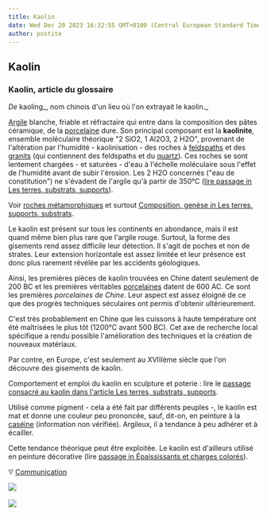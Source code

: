```yaml
---
title: Kaolin
date: Wed Dec 20 2023 16:32:55 GMT+0100 (Central European Standard Time)
author: postite
---
```


## Kaolin
### Kaolin, article du glossaire
 _De_ kaoling_, nom chinois d'un lieu où l'on extrayait le kaolin._

[Argile](terressupports.html#largile) blanche, friable et réfractaire qui entre dans la composition des pâtes céramique, de la [porcelaine](porcelaine.html) dure. Son principal composant est la **kaolinite**, ensemble moléculaire théorique "2 SiO2, 1 Al2O3, 2 H2O", provenant de l'altération par l'humidité - kaolinisation - des roches à [feldspaths](feldspath.html) et des [granits](granit.html) (qui contiennent des feldspaths et du [quartz](quartz.html)). Ces roches se sont lentement chargées - et saturées - d'eau à l'échelle moléculaire sous l'effet de l'humidité avant de subir l'érosion. Les 2 H2O concernés ("eau de constitution") ne s'évadent de l'argile qu'à partir de 350°C ([lire passage in Les terres, substrats, supports](terressupports.html#evap350)).

Voir [roches métamorphiques](metamorphiques.html) et surtout [Composition, genèse _in_ Les terres, supports, substrats](terressupports.html#compositiongenese).

Le kaolin est présent sur tous les continents en abondance, mais il est quand même bien plus rare que l'argile rouge. Surtout, la forme des gisements rend assez difficile leur détection. Il s'agit de poches et non de strates. Leur extension horizontale est assez limitée et leur présence est donc plus rarement révélée par les accidents géologiques.

Ainsi, les premières pièces de kaolin trouvées en Chine datent seulement de 200 BC et les premières véritables [porcelaines](porcelaine.html) datent de 600 AC. Ce sont les premières _porcelaines de Chine_. Leur aspect est assez éloigné de ce que des progrès techniques séculaires ont permis d'obtenir ultérieurement.

C'est très probablement en Chine que les cuissons à haute température ont été maîtrisées le plus tôt (1200°C avant 500 BC). Cet axe de recherche local spécifique a rendu possible l'amélioration des techniques et la création de nouveaux matériaux.

Par contre, en Europe, c'est seulement au XVIIIème siècle que l'on découvre des gisements de kaolin.

Comportement et emploi du kaolin en sculpture et poterie : lire le [passage consacré au kaolin dans l'article Les terres, substrats, supports](terressupports.html#lekaolin).

Utilisé comme pigment - cela a été fait par différents peuples -, le kaolin est mat et donne une couleur peu prononcée, sauf, dit-on, en peinture à la [caséine](caseine.html) (information non vérifiée). Argileux, il a tendance à peu adhérer et à écailler.

Cette tendance théorique peut être exploitée. Le kaolin est d'ailleurs utilisé en peinture décorative (lire [passage in Épaississants et charges colorés](epaississantscolores.html#kaolin)).



![](images/flechebas.gif) [Communication](http://www.artrealite.com/annonceurs.htm) 

[![](https://cbonvin.fr/sites/regie.artrealite.com/visuels/campagne1.png)](index-2.html#20131014)

![](https://cbonvin.fr/sites/regie.artrealite.com/visuels/campagne2.png)